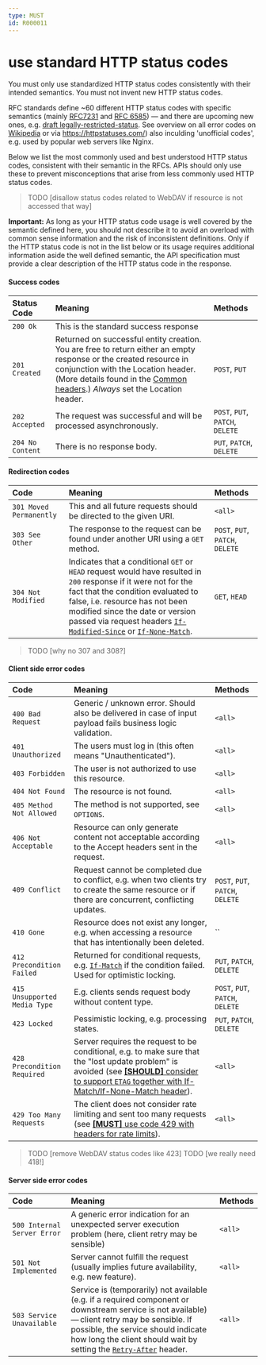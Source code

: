 ```yaml
---
type: MUST
id: R000011
---
```


# use standard HTTP status codes

You must only use standardized HTTP status codes consistently with their intended semantics. You must not invent new HTTP status codes.

RFC standards define ~60 different HTTP status codes with specific semantics (mainly [RFC7231](https://tools.ietf.org/html/rfc7231#section-6) and [RFC 6585](https://tools.ietf.org/html/rfc6585)) — and there are upcoming new ones, e.g. [draft legally-restricted-status](https://tools.ietf.org/html/draft-tbray-http-legally-restricted-status-05). See overview on all error codes on [Wikipedia](https://en.wikipedia.org/wiki/List_of_HTTP_status_codes) or via https://httpstatuses.com/) also inculding 'unofficial codes', e.g. used by popular web servers like Nginx.

Below we list the most commonly used and best understood HTTP status codes, consistent with their semantic in the RFCs. APIs should only use these to prevent misconceptions that arise from less commonly used HTTP status codes.

>
> TODO [disallow status codes related to WebDAV if resource is not accessed that way]
>

**Important:** As long as your HTTP status code usage is well covered by the semantic defined here, you should not describe it to avoid an overload with common sense information and the risk of inconsistent definitions. Only if the HTTP status code is not in the list below or its usage requires additional information aside the well defined semantic, the API specification must provide a clear description of the HTTP status code in the response.

#### Success codes

| Status Code    | Meaning                                                      | Methods                          |
| :------------- | :----------------------------------------------------------- | :------------------------------- |
| `200 Ok`         | This is the standard success response                        |                               |
| `201 Created`  | Returned on successful entity creation. You are free to return either an empty response or the created resource in conjunction with the Location header. (More details found in the [Common headers](#common-headers).) *Always* set the Location header. | `POST`, `PUT`                    |
| `202 Accepted`   | The request was successful and will be processed asynchronously. | `POST`, `PUT`, `PATCH`, `DELETE` |
| `204 No Content` | There is no response body.                                   | `PUT`, `PATCH`, `DELETE`         |

#### Redirection codes

| Code                  | Meaning                                                      | Methods                          |
| :-------------------- | :----------------------------------------------------------- | :------------------------------- |
| `301 Moved Permanently` | This and all future requests should be directed to the given URI. | `<all>`                          |
| `303 See Other`         | The response to the request can be found under another URI using a `GET` method. | `POST`, `PUT`, `PATCH`, `DELETE` |
| `304 Not Modified`      | Indicates that a conditional `GET` or `HEAD` request would have resulted in `200` response if it were not for the fact that the condition evaluated to false, i.e. resource has not been modified since the date or version passed via request headers [`If-Modified-Since`](https://tools.ietf.org/html/rfc7232#section-3.3) or [`If-None-Match`](https://tools.ietf.org/html/rfc7232#section-3.2). |`GET`, `HEAD`|

>
> TODO [why no 307 and 308?]
>


#### Client side error codes

| Code                         | Meaning                                                      | Methods                          |
| :--------------------------- | :----------------------------------------------------------- | :------------------------------- |
| `400 Bad Request`            | Generic / unknown error. Should also be delivered in case of input payload fails business logic validation. | `<all>`                          |
| `401 Unauthorized`           | The users must log in (this often means "Unauthenticated").  | `<all>`                          |
| `403 Forbidden`              | The user is not authorized to use this resource.             | `<all>`                          |
| `404 Not Found`              | The resource is not found.                                   | `<all>`                          |
| `405 Method Not Allowed`     | The method is not supported, see `OPTIONS`.                  | `<all>`                          |
| `406 Not Acceptable`         | Resource can only generate content not acceptable according to the Accept headers sent in the request. | `<all>`                          |
| `409 Conflict`               | Request cannot be completed due to conflict, e.g. when two clients try to create the same resource or if there are concurrent, conflicting updates. | `POST`, `PUT`, `PATCH`, `DELETE` |
| `410 Gone`                   | Resource does not exist any longer, e.g. when accessing a resource that has intentionally been deleted. | ``                               |
| `412 Precondition Failed`    | Returned for conditional requests, e.g. [`If-Match`](https://tools.ietf.org/html/rfc7232#section-3.1) if the condition failed. Used for optimistic locking. | `PUT`, `PATCH`, `DELETE`         |
| `415 Unsupported Media Type` | E.g. clients sends request body without content type.        | `POST`, `PUT`, `PATCH`, `DELETE` |
| `423 Locked`                 | Pessimistic locking, e.g. processing states.                 | `PUT`, `PATCH`, `DELETE`         |
| `428 Precondition Required`  | Server requires the request to be conditional, e.g. to make sure that the "lost update problem" is avoided (see [**[SHOULD]** consider to support `ETAG` together with If-Match/If-None-Match header](#should-consider-to-support-etag-together-with-if-match-if-none-match-header)). | `<all>`                          |
| `429 Too Many Requests`      | The client does not consider rate limiting and sent too many requests (see [**[MUST]** use code 429 with headers for rate limits](#must-use-code-429-with-headers-for-rate-limits)). | `<all>`                          |

>
> TODO [remove WebDAV status codes like 423]
> TODO [we really need 418!]
>

#### Server side error codes

| Code                        | Meaning                                                      | Methods |
| :-------------------------- | :----------------------------------------------------------- | :------ |
| `500 Internal Server Error` | A generic error indication for an unexpected server execution problem (here, client retry may be sensible) | `<all>` |
| `501 Not Implemented`       | Server cannot fulfill the request (usually implies future availability, e.g. new feature). | `<all>` |
| `503 Service Unavailable`   | Service is (temporarily) not available (e.g. if a required component or downstream service is not available) — client retry may be sensible. If possible, the service should indicate how long the client should wait by setting the [`Retry-After`](https://tools.ietf.org/html/rfc7231#section-7.1.3) header. | `<all>` |
